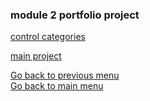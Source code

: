 ### module 2 portfolio project



[control categories](./gcprojects/modulegoogle.html)




[main project](./gcprojects/modulegoogle.html)



[Go back to previous menu](./gcprojects.html) <br/>
[Go back to main menu](./index.html)<br/>
